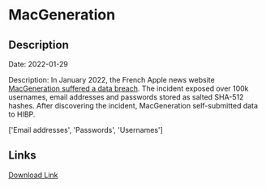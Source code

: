 # MacGeneration

## Description

Date: 2022-01-29

Description:
In January 2022, the French Apple news website <a href="https://www.macg.co/macgeneration/2022/02/macgeneration-victime-dune-attaque-informatique-127149" target="_blank" rel="noopener">MacGeneration suffered a data breach</a>. The incident exposed over 100k usernames, email addresses and passwords stored as salted SHA-512 hashes. After discovering the incident, MacGeneration self-submitted data to HIBP.


['Email addresses', 'Passwords', 'Usernames']

## Links

[Download Link](https://link-to.net/1229997/42.370372572002935/dynamic/?r=aHR0cHM6Ly93d3cubWVkaWFmaXJlLmNvbS92aWV3L2Y4NHluTjdkMWFmQXRidC9tYWNnLmNvL2ZpbGU=)